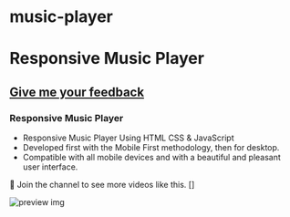 # music-player
# Responsive Music Player
## [Give me your feedback](https://surajgond.com)
### Responsive Music Player

- Responsive Music Player Using HTML CSS & JavaScript
- Developed first with the Mobile First methodology, then for desktop.
- Compatible with all mobile devices and with a beautiful and pleasant user interface.

💙 Join the channel to see more videos like this. []

![preview img](/preview.png)
